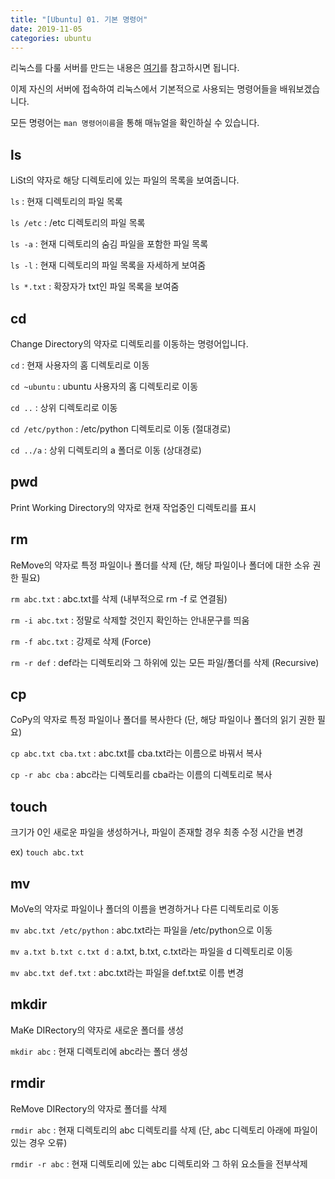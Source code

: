 ```yaml
---
title: "[Ubuntu] 01. 기본 명령어"
date: 2019-11-05
categories: ubuntu
---
```


리눅스를 다룰 서버를 만드는 내용은 [여기](https://detegice.github.io/aws-01-create-aws-account/)를 참고하시면 됩니다.

이제 자신의 서버에 접속하여 리눅스에서 기본적으로 사용되는 명령어들을 배워보겠습니다.

모든 명령어는 ``man 명령어이름``을 통해 매뉴얼을 확인하실 수 있습니다.

## ls

LiSt의 약자로 해당 디렉토리에 있는 파일의 목록을 보여줍니다.

``ls`` : 현재 디렉토리의 파일 목록

``ls /etc`` : /etc 디렉토리의 파일 목록

``ls -a`` : 현재 디렉토리의 숨김 파일을 포함한 파일 목록

``ls -l`` : 현재 디렉토리의 파일 목록을 자세하게 보여줌

``ls *.txt`` : 확장자가 txt인 파일 목록을 보여줌

## cd

Change Directory의 약자로 디렉토리를 이동하는 명령어입니다.

``cd`` : 현재 사용자의 홈 디렉토리로 이동

``cd ~ubuntu`` : ubuntu 사용자의 홈 디렉토리로 이동

``cd ..`` : 상위 디렉토리로 이동

``cd /etc/python`` : /etc/python 디렉토리로 이동 (절대경로)

``cd ../a`` : 상위 디렉토리의 a 폴더로 이동 (상대경로)

## pwd

Print Working Directory의 약자로 현재 작업중인 디렉토리를 표시

## rm

ReMove의 약자로 특정 파일이나 폴더를 삭제 (단, 해당 파일이나 폴더에 대한 소유 권한 필요)

``rm abc.txt`` : abc.txt를 삭제 (내부적으로 rm -f 로 연결됨)

``rm -i abc.txt`` : 정말로 삭제할 것인지 확인하는 안내문구를 띄움

``rm -f abc.txt`` : 강제로 삭제 (Force)

``rm -r def`` : def라는 디렉토리와 그 하위에 있는 모든 파일/폴더를 삭제 (Recursive)

## cp

CoPy의 약자로 특정 파일이나 폴더를 복사한다 (단, 해당 파일이나 폴더의 읽기 권한 필요)

``cp abc.txt cba.txt`` : abc.txt를 cba.txt라는 이름으로 바꿔서 복사

``cp -r abc cba`` : abc라는 디렉토리를 cba라는 이름의 디렉토리로 복사

## touch

크기가 0인 새로운 파일을 생성하거나, 파일이 존재할 경우 최종 수정 시간을 변경

ex) ``touch abc.txt``

## mv

MoVe의 약자로 파일이나 폴더의 이름을 변경하거나 다른 디렉토리로 이동

``mv abc.txt /etc/python`` : abc.txt라는 파일을 /etc/python으로 이동

``mv a.txt b.txt c.txt d`` : a.txt, b.txt, c.txt라는 파일을 d 디렉토리로 이동

``mv abc.txt def.txt`` : abc.txt라는 파일을 def.txt로 이름 변경

## mkdir

MaKe DIRectory의 약자로 새로운 폴더를 생성

``mkdir abc`` : 현재 디렉토리에 abc라는 폴더 생성

## rmdir

ReMove DIRectory의 약자로 폴더를 삭제

``rmdir abc`` : 현재 디렉토리의 abc 디렉토리를 삭제 (단, abc 디렉토리 아래에 파일이 있는 경우 오류)

``rmdir -r abc`` : 현재 디렉토리에 있는 abc 디렉토리와 그 하위 요소들을 전부삭제

